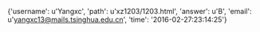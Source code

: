 {'username': u'Yangxc', 'path': u'xz1203/1203.html', 'answer': u'B', 'email': u'yangxc13@mails.tsinghua.edu.cn', 'time': '2016-02-27:23:14:25'}